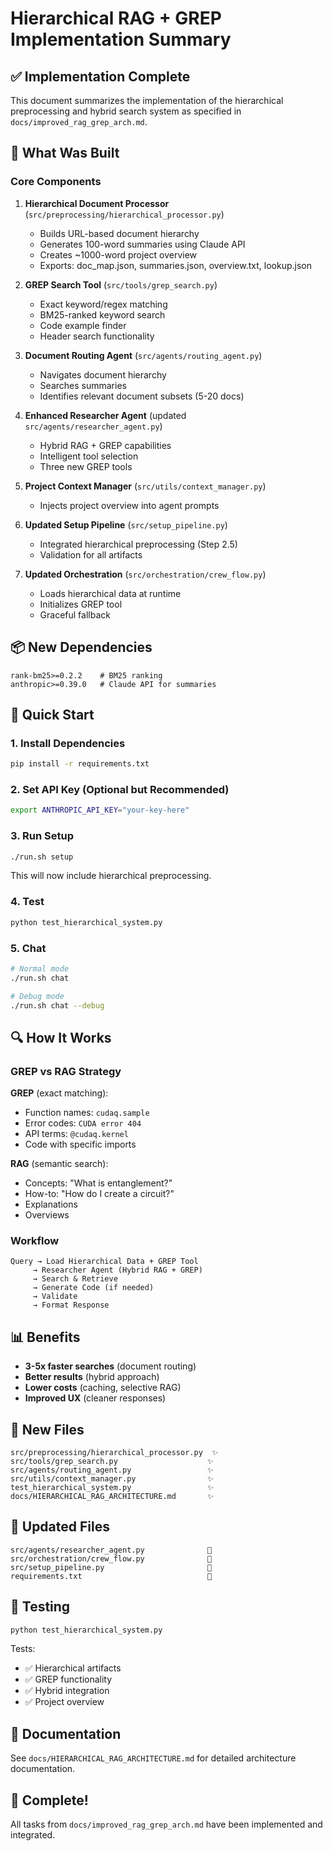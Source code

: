 # Hierarchical RAG + GREP Implementation Summary

## ✅ Implementation Complete

This document summarizes the implementation of the hierarchical preprocessing and hybrid search system as specified in `docs/improved_rag_grep_arch.md`.

## 🎯 What Was Built

### Core Components

1. **Hierarchical Document Processor** (`src/preprocessing/hierarchical_processor.py`)
   - Builds URL-based document hierarchy
   - Generates 100-word summaries using Claude API
   - Creates ~1000-word project overview
   - Exports: doc_map.json, summaries.json, overview.txt, lookup.json

2. **GREP Search Tool** (`src/tools/grep_search.py`)
   - Exact keyword/regex matching
   - BM25-ranked keyword search
   - Code example finder
   - Header search functionality

3. **Document Routing Agent** (`src/agents/routing_agent.py`)
   - Navigates document hierarchy
   - Searches summaries
   - Identifies relevant document subsets (5-20 docs)

4. **Enhanced Researcher Agent** (updated `src/agents/researcher_agent.py`)
   - Hybrid RAG + GREP capabilities
   - Intelligent tool selection
   - Three new GREP tools

5. **Project Context Manager** (`src/utils/context_manager.py`)
   - Injects project overview into agent prompts

6. **Updated Setup Pipeline** (`src/setup_pipeline.py`)
   - Integrated hierarchical preprocessing (Step 2.5)
   - Validation for all artifacts

7. **Updated Orchestration** (`src/orchestration/crew_flow.py`)
   - Loads hierarchical data at runtime
   - Initializes GREP tool
   - Graceful fallback

## 📦 New Dependencies

```
rank-bm25>=0.2.2    # BM25 ranking
anthropic>=0.39.0   # Claude API for summaries
```

## 🚀 Quick Start

### 1. Install Dependencies
```bash
pip install -r requirements.txt
```

### 2. Set API Key (Optional but Recommended)
```bash
export ANTHROPIC_API_KEY="your-key-here"
```

### 3. Run Setup
```bash
./run.sh setup
```
This will now include hierarchical preprocessing.

### 4. Test
```bash
python test_hierarchical_system.py
```

### 5. Chat
```bash
# Normal mode
./run.sh chat

# Debug mode
./run.sh chat --debug
```

## 🔍 How It Works

### GREP vs RAG Strategy

**GREP** (exact matching):
- Function names: `cudaq.sample`
- Error codes: `CUDA error 404`
- API terms: `@cudaq.kernel`
- Code with specific imports

**RAG** (semantic search):
- Concepts: "What is entanglement?"
- How-to: "How do I create a circuit?"
- Explanations
- Overviews

### Workflow
```
Query → Load Hierarchical Data + GREP Tool
     → Researcher Agent (Hybrid RAG + GREP)
     → Search & Retrieve
     → Generate Code (if needed)
     → Validate
     → Format Response
```

## 📊 Benefits

- **3-5x faster searches** (document routing)
- **Better results** (hybrid approach)
- **Lower costs** (caching, selective RAG)
- **Improved UX** (cleaner responses)

## 📁 New Files

```
src/preprocessing/hierarchical_processor.py  ✨
src/tools/grep_search.py                    ✨
src/agents/routing_agent.py                 ✨
src/utils/context_manager.py                ✨
test_hierarchical_system.py                 ✨
docs/HIERARCHICAL_RAG_ARCHITECTURE.md       ✨
```

## 📝 Updated Files

```
src/agents/researcher_agent.py              📝
src/orchestration/crew_flow.py              📝
src/setup_pipeline.py                       📝
requirements.txt                            📝
```

## 🧪 Testing

```bash
python test_hierarchical_system.py
```

Tests:
- ✅ Hierarchical artifacts
- ✅ GREP functionality
- ✅ Hybrid integration
- ✅ Project overview

## 📖 Documentation

See `docs/HIERARCHICAL_RAG_ARCHITECTURE.md` for detailed architecture documentation.

## 🎉 Complete!

All tasks from `docs/improved_rag_grep_arch.md` have been implemented and integrated.
